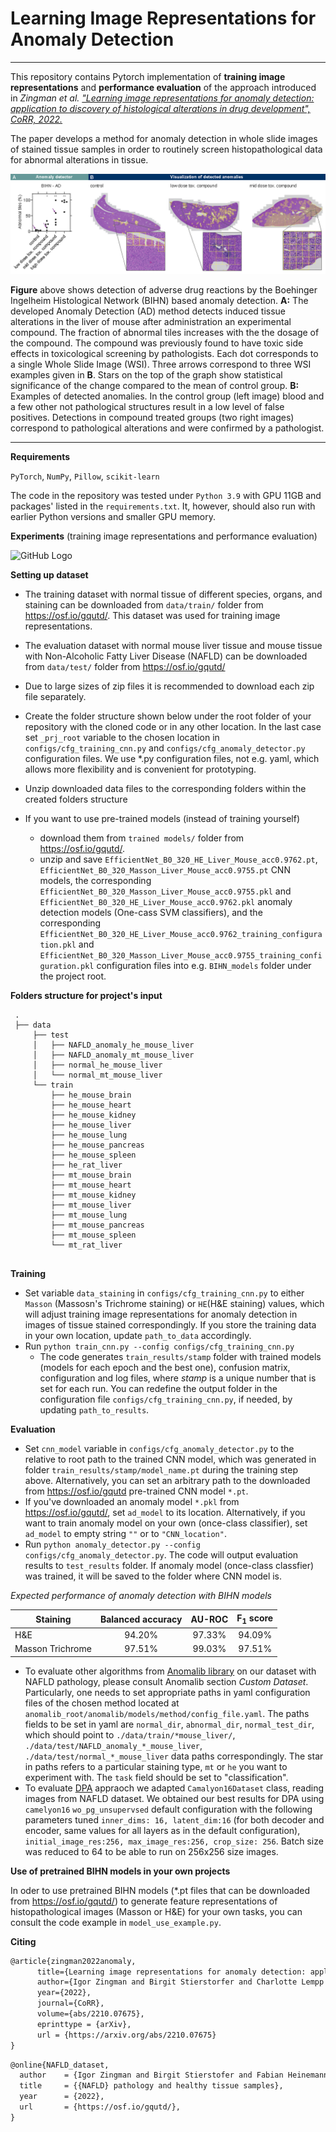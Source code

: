 # Learning Image Representations for Anomaly Detection

-------

This repository contains Pytorch implementation of **training image representations** and **performance evaluation** of the approach introduced in
*Zingman et al. ["Learning image representations for anomaly detection: application to discovery of
histological alterations in drug development", CoRR, 2022.](https://arxiv.org/abs/2210.07675)*

The paper develops a method for anomaly detection in whole slide images of stained tissue samples in order to routinely screen histopathological data for abnormal alterations in tissue. 

![GitHub Logo](docs/tox_pattern.png)

**Figure** above shows detection of adverse drug reactions by the Boehinger Ingelheim Histological Network (BIHN) based anomaly detection. **A:** The developed Anomaly Detection (AD) method detects induced tissue alterations in
the liver of mouse after administration an experimental compound. The fraction of abnormal tiles increases with the the dosage of the compound. The
compound was previously found to have toxic side effects in toxicological screening by pathologists. Each dot corresponds to a single Whole Slide Image (WSI). Three arrows
correspond to three WSI examples given in **B**. Stars on the top of the graph show statistical significance of the change compared to the mean of control
group. **B:** Examples of detected anomalies. In the control group (left image) blood and a few other not pathological structures result in a low level of false
positives. Detections in compound treated groups (two right images) correspond to pathological alterations and were confirmed by a pathologist.

------
**Requirements**

```PyTorch```, ```NumPy```, ```Pillow```, ```scikit-learn```

The code in the repository was tested under ```Python 3.9``` with GPU 11GB and packages' listed in the ```requirements.txt```.
It, however, should also run with earlier Python versions and smaller GPU memory.

**Experiments** (training image representations and performance evaluation)

![GitHub Logo](docs/Scheme_extended.png)

**Setting up dataset**

* The training dataset with normal tissue of different species, organs, and staining can be downloaded from ```data/train/``` folder from https://osf.io/gqutd/.
This dataset was used for training image representations.

* The evaluation dataset with normal mouse liver tissue and mouse tissue with Non-Alcoholic Fatty Liver Disease (NAFLD) can
be downloaded from ```data/test/``` folder from https://osf.io/gqutd/

* Due to large sizes of zip files it is recommended to download each zip file separately.

* Create the folder structure shown below under the root folder of your repository with the cloned code or in any other location. 
In the last case set ```_prj_root``` variable to the chosen location in ```configs/cfg_training_cnn.py``` and ```configs/cfg_anomaly_detector.py``` configuration files.
We use *.py configuration files, not e.g. yaml, which allows more flexibility and is convenient for prototyping.

* Unzip downloaded data files to the corresponding folders within the created folders structure

* If you want to use pre-trained models (instead of training yourself)
  * download them from ```trained models/``` folder from https://osf.io/gqutd/.
  * unzip and save ```EfficientNet_B0_320_HE_Liver_Mouse_acc0.9762.pt```, ```EfficientNet_B0_320_Masson_Liver_Mouse_acc0.9755.pt``` CNN models, 
  the corresponding ```EfficientNet_B0_320_Masson_Liver_Mouse_acc0.9755.pkl``` and ```EfficientNet_B0_320_HE_Liver_Mouse_acc0.9762.pkl``` 
  anomaly detection models (One-cass SVM classifiers), and the corresponding ```EfficientNet_B0_320_HE_Liver_Mouse_acc0.9762_training_configuration.pkl```
  and ```EfficientNet_B0_320_Masson_Liver_Mouse_acc0.9755_training_configuration.pkl```
  configuration files into e.g. ```BIHN_models``` folder under the project root.
   

**Folders structure for project's input**  
```
 .
 ├── data
     ├── test
     │   ├── NAFLD_anomaly_he_mouse_liver
     │   ├── NAFLD_anomaly_mt_mouse_liver
     │   ├── normal_he_mouse_liver
     │   └── normal_mt_mouse_liver
     └── train
         ├── he_mouse_brain
         ├── he_mouse_heart
         ├── he_mouse_kidney
         ├── he_mouse_liver
         ├── he_mouse_lung
         ├── he_mouse_pancreas
         ├── he_mouse_spleen
         ├── he_rat_liver
         ├── mt_mouse_brain 
         ├── mt_mouse_heart
         ├── mt_mouse_kidney
         ├── mt_mouse_liver
         ├── mt_mouse_lung
         ├── mt_mouse_pancreas
         ├── mt_mouse_spleen
         └── mt_rat_liver
 

```

**Training**

* Set variable ```data_staining``` in ```configs/cfg_training_cnn.py``` to either ```Masson``` (Massosn's Trichrome staining) or ```HE```(H&E staining) values, which will
adjust training image representations for anomaly detection in images of tissue stained correspondingly. If you store the training data in your own location,  update
 ```path_to_data``` accordingly.
* Run ```python train_cnn.py --config configs/cfg_training_cnn.py```
    * The code generates ```train_results/stamp``` folder with trained models (models for each epoch and the best one), confusion matrix, configuration
    and log files, where *stamp* is a unique number that is set for each run. You can redefine the output 
    folder in the configuration file ```configs/cfg_training_cnn.py```, if needed, by updating ```path_to_results```.
 
**Evaluation**

* Set ```cnn_model``` variable in ```configs/cfg_anomaly_detector.py``` to the relative to root path to the trained CNN model, which was 
generated in folder ```train_results/stamp/model_name.pt``` during the training step above. Alternatively, you can set an arbitrary path to the downloaded from https://osf.io/gqutd pre-trained CNN model ```*.pt```.
* If you've downloaded an anomaly model ```*.pkl``` from https://osf.io/gqutd/, set ```ad_model``` to its location. Alternatively, if you want to train anomaly model on your own (once-class classifier), set ```ad_model``` to empty string ```""``` or to ```"CNN_location"```.
* Run ```python anomaly_detector.py --config configs/cfg_anomaly_detector.py```. The code will output evaluation results to ```test_results``` folder.
If anomaly model (once-class classfier) was trained, it will be saved to the folder where CNN model is.  

*Expected performance of anomaly detection with BIHN models*

| Staining         |  Balanced accuracy  |  AU-ROC  |  F<sub>1</sub> score  |
|------------------|:-------------------:|:--------:|:---------------------:|
| H&E              |       94.20%        |  97.33%  |        94.09%         |
| Masson Trichrome |       97.51%        |  99.03%  |        97.51%         |

* To evaluate other algorithms from [Anomalib library](https://github.com/openvinotoolkit/anomalib) on our dataset with NAFLD pathology,
please consult Anomalib section *Custom Dataset*. Particularly, one needs to set appropriate paths in yaml configuration files of the chosen method located at ```anomalib_root/anomalib/models/method/config_file.yaml```.
The paths fields to be set in yaml are ```normal_dir```, ```abnormal_dir```, ```normal_test_dir```, which should point to ```./data/train/*mouse_liver/```, ```./data/test/NAFLD_anomaly_*_mouse_liver```,  ```./data/test/normal_*_mouse_liver``` data paths correspondingly.
The star in paths refers to a particular staining type, ```mt``` or ```he``` you want to experiment with. The ```task``` field should be set to "classification".
* To evaluate [DPA](https://github.com/ninatu/anomaly_detection) appraoch we adapted ```Camalyon16Dataset``` class, reading images from NAFLD dataset.
We obtained our best results for DPA using ```camelyon16``` ```wo_pg_unsupervsed``` default configuration with the following parameters tuned ```inner_dims: 16, latent_dim:16``` (for both decoder and encoder, same values for all layers as in the default configuration), ```initial_image_res:256, max_image_res:256, crop_size: 256```.
Batch size was reduced to 64 to be able to run on 256x256 size images.


**Use of pretrained BIHN models in your own projects**

In oder to use pretrained BIHN models (*.pt files that can be downloaded from https://osf.io/gqutd/) to generate 
feature representations of histopathological images (Masson or H&E) for your own tasks, you can consult the code example in ```model_use_example.py```. 

**Citing**
```markdown
@article{zingman2022anomaly,
      title={Learning image representations for anomaly detection: application to discovery of histological alterations in drug development},
      author={Igor Zingman and Birgit Stierstorfer and Charlotte Lempp and Fabian Heinemann},
      year={2022},
      journal={CoRR},
      volume={abs/2210.07675},    
      eprinttype = {arXiv},
      url = {https://arxiv.org/abs/2210.07675}
}
```
```markdown
@online{NAFLD_dataset,
  author    = {Igor Zingman and Birgit Stierstofer and Fabian Heinemann},
  title     = {{NAFLD} pathology and healthy tissue samples},  
  year      = {2022},
  url       = {https://osf.io/gqutd/},   
}
```










